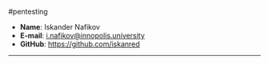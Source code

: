 #pentesting 
* **Name**: Iskander Nafikov
* **E-mail**: i.nafikov@innopolis.university
* **GitHub**: https://github.com/iskanred
---